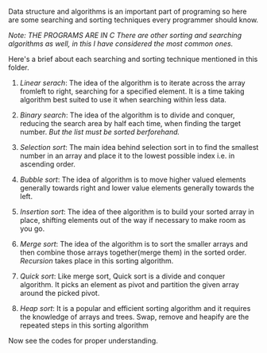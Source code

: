 Data structure and algorithms is an important part of programing so here are some searching and sorting techniques every programmer should know.</br>

*Note: THE PROGRAMS ARE IN C*
*There are other sorting and searching algorithms as well, in this I have considered the most common ones.*

Here's a brief about each searching and sorting technique mentioned in this folder. </br>

1. *Linear serach*: The idea of the algorithm is to iterate across the array fromleft to right, searching for a specified element. It is a time taking algorithm best suited to use it when searching within less data.
2. *Binary search*: The idea of the algorithm is to divide and conquer, reducing the search area by half each time, when finding the target number. *But the list must be sorted berforehand.*

1. *Selection sort*: The main idea behind selection sort in to find the smallest number in an array and place it to the lowest possible index i.e. in ascending order.
2. *Bubble sort*: The idea of algorithm is to move higher valued elements generally towards right and lower value elements generally towards the left.
3. *Insertion sort*: The idea of thee algorithm is to build your sorted array in place, shifting elements out of the way if necessary to make room as you go.
4. *Merge sort*: The idea of the algorithm is to sort the smaller arrays and then combine those arrays together(merge them) in the sorted order. *Recursion* takes place in this sorting algorithm.
5. *Quick sort*: Like merge sort, Quick sort is a divide and conquer algorithm. It picks an element as pivot and partition the given array around the picked pivot.
6. *Heap sort*: It is a popular and efficient sorting algorithm and it requires the knowledge of arrays and trees. Swap, remove and heapify are the repeated steps in this sorting algorithm</br>

Now see the codes for proper understanding.